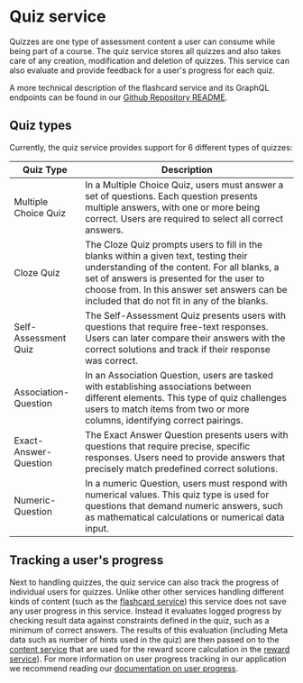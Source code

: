 # Quiz service

Quizzes are one type of assessment content a user can consume while being part of a course.
The quiz service stores all quizzes and also takes care of any creation, modification and deletion of quizzes. This service can also evaluate and provide feedback for a user's progress for each quiz.

A more technical description of the flashcard service and its GraphQL endpoints can be found in our [Github Repository README](https://github.com/IT-REX-Platform/quiz_service#readme).

## Quiz types
Currently, the quiz service provides support for 6 different types of quizzes:

| Quiz Type             | Description                                                                                                                                                                                                                                                                     |
|-----------------------|---------------------------------------------------------------------------------------------------------------------------------------------------------------------------------------------------------------------------------------------------------------------------------|
| Multiple Choice Quiz  | In a Multiple Choice Quiz, users must answer a set of questions. Each question presents multiple answers, with one or more being correct. Users are required to select all correct answers.                                                                                     |
| Cloze Quiz            | The Cloze Quiz prompts users to fill in the blanks within a given text, testing their understanding of the content. For all blanks, a set of answers is presented for the user to choose from. In this answer set answers can be included that do not fit in any of the blanks. |
| Self-Assessment Quiz  | The Self-Assessment Quiz presents users with questions that require free-text responses. Users can later compare their answers with the correct solutions and track if their response was correct.                                                                              |
| Association-Question  | In an Association Question, users are tasked with establishing associations between different elements. This type of quiz challenges users to match items from two or more columns, identifying correct pairings.                                                               |
| Exact-Answer-Question | The Exact Answer Question presents users with questions that require precise, specific responses. Users need to provide answers that precisely match predefined correct solutions.                                                                                              |
| Numeric-Question      | In a numeric Question, users must respond with numerical values. This quiz type is used for questions that demand numeric answers, such as mathematical calculations or numerical data input.                                                                                   |

## Tracking a user's progress
Next to handling quizzes, the quiz service can also track the progress of individual users for quizzes.
Unlike other other services handling different kinds of content (such as the [flashcard service](./flashcard-service.md)) this service does not save any user progress in this service. Instead it evaluates logged progress by checking result data against constraints defined in the quiz, such as a minimum of correct answers. The results of this evaluation (including Meta data such as number of hints used in the quiz) are then passed on to the [content service](./content-service.md) that are used for the reward score calculation in the [reward service](./reward-service.md)).
For more information on user progress tracking in our application we recommend reading our [documentation on user progress](../gamification/userProgress.md).
